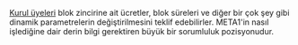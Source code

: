 [Kurul üyeleri](introduction/committee) blok zincirine ait ücretler, blok süreleri  ve diğer bir çok şey gibi dinamik parametrelerin değiştirilmesini teklif edebilirler. META1'in nasıl işlediğine dair derin bilgi gerektiren büyük bir sorumluluk pozisyonudur.